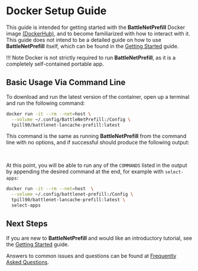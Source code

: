 # Docker Setup Guide

This guide is intended for getting started with the **BattleNetPrefill** Docker image [(DockerHub)](https://hub.docker.com/r/tpill90/battlenet-lancache-prefill/tags), and to become familiarized with how to interact with it.  This guide does not intend to be a detailed guide on how to use **BattleNetPrefill** itself, which can be found in the [Getting Started](https://github.com/tpill90/battlenet-lancache-prefill#getting-started) guide.

!!! Note
    Docker is not strictly required to run **BattleNetPrefill**,  as it is a completely self-contained portable app.

## Basic Usage Via Command Line

To download and run the latest version of the container, open up a terminal and run the following command:

```bash
docker run -it --rm --net=host \
  --volume ~/.config/BattleNetPrefill:/Config \
  tpill90/battlenet-lancache-prefill:latest 
```

This command is the same as running **BattleNetPrefill** from the command line with no options, and if successful should produce the following output:

<div data-cli-player="../casts/docker-pull.cast"></div>
<br>

At this point, you will be able to run any of the `COMMANDS` listed in the output by appending the desired command at the end, for example with `select-apps`:

```Bash
docker run -it --rm --net=host  \
  --volume ~/.config/battlenet-prefill:/Config \
  tpill90/battlenet-lancache-prefill:latest \
  select-apps
```

## Next Steps

If you are new to **BattleNetPrefill** and would like an introductory tutorial, see the [Getting Started](https://github.com/tpill90/battlenet-lancache-prefill#getting-started) guide. 

Answers to common issues and questions can be found at [Frequently Asked Questions](https://github.com/tpill90/battlenet-lancache-prefill#frequently-asked-questions).  
